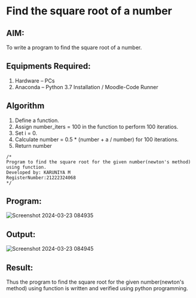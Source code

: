 # Find the square root of a number

## AIM:
To write a program to find the square root of a number.

## Equipments Required:
1. Hardware – PCs
2. Anaconda – Python 3.7 Installation / Moodle-Code Runner

## Algorithm
1. Define a function.
2. Assign number_iters = 100 in the function to perform 100 iteratios.
3. Set i = 0.
4. Calculate  number = 0.5 * (number + a / number) for 100 iterations.
5. Return number


```
/*
Program to find the square root for the given number(newton's method) using function.
Developed by: KARUNIYA M
RegisterNumber:21222324068  
*/
```
## Program:
![Screenshot 2024-03-23 084935](https://github.com/karuniya2005/Square-root-of-a-number/assets/161425769/0a8083d9-81a1-4c28-a2f8-45f27c22c401)

## Output:

![Screenshot 2024-03-23 084945](https://github.com/karuniya2005/Square-root-of-a-number/assets/161425769/428f9a96-c41e-45a7-9817-3e4273a18706)


## Result:
Thus the program to find the square root for the given number(newton's method) using function is written and verified using python programming.
